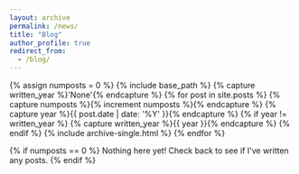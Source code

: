 ```yaml
---
layout: archive
permalink: /news/
title: "Blog"
author_profile: true
redirect_from:
  - /blog/
---
```


{% assign numposts = 0 %}
{% include base_path %}
{% capture written_year %}'None'{% endcapture %}
{% for post in site.posts %}
{% capture numposts %}{% increment numposts %}{% endcapture %}
{% capture year %}{{ post.date | date: '%Y' }}{% endcapture %}
{% if year != written_year %}
{% capture written_year %}{{ year }}{% endcapture %}
{% endif %}
{% include archive-single.html %}
{% endfor %}

{% if numposts == 0 %}
Nothing here yet! Check back to see if I've written any posts.
{% endif %}